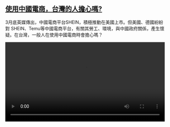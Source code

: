 <!--1712809024000-->
[使用中國電商，台灣的人擔心嗎?](https://www.dw.com/zh/%E4%BD%BF%E7%94%A8%E4%B8%AD%E5%9C%8B%E9%9B%BB%E5%95%86%EF%BC%8C%E5%8F%B0%E7%81%A3%E7%9A%84%E4%BA%BA%E6%93%94%E5%BF%83%E5%97%8E?/a-68791710)
------

<p>3月底英媒傳出，中國電商平台SHEIN，積極推動在美國上市。但美國、德國紛紛對 SHEIN、Temu等中國電商平台，有關其勞工、環境，與中國政府關係，產生懷疑。在台灣，一般人在使用中國電商時會擔心嗎？</small></p><video src="https://tvdownloaddw-a.akamaihd.net/Events/mp4/vdt_zh/2024/dwvgchi240411_chinesebusiness_01icw_AVC_1280x720.mp4" controls style="width:100%"></video>
